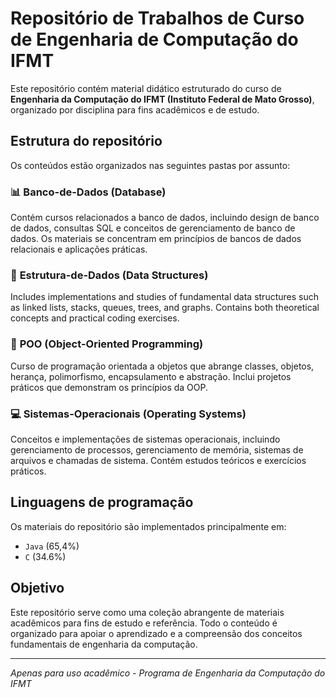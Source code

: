 # Repositório de Trabalhos de Curso de Engenharia de Computação do IFMT

Este repositório contém material didático estruturado do curso de **Engenharia da Computação do IFMT (Instituto Federal de Mato Grosso)**, organizado por disciplina para fins acadêmicos e de estudo.

## Estrutura do repositório

Os conteúdos estão organizados nas seguintes pastas por assunto:

### 📊 **Banco-de-Dados** (Database)
Contém cursos relacionados a banco de dados, incluindo design de banco de dados, consultas SQL e conceitos de gerenciamento de banco de dados. Os materiais se concentram em princípios de bancos de dados relacionais e aplicações práticas.

### 🔗 **Estrutura-de-Dados** (Data Structures)
Includes implementations and studies of fundamental data structures such as linked lists, stacks, queues, trees, and graphs. Contains both theoretical concepts and practical coding exercises.

### 🎯 **POO** (Object-Oriented Programming)
Curso de programação orientada a objetos que abrange classes, objetos, herança, polimorfismo, encapsulamento e abstração. Inclui projetos práticos que demonstram os princípios da OOP.

### 💻 **Sistemas-Operacionais** (Operating Systems)
Conceitos e implementações de sistemas operacionais, incluindo gerenciamento de processos, gerenciamento de memória, sistemas de arquivos e chamadas de sistema. Contém estudos teóricos e exercícios práticos.

## Linguagens de programação

Os materiais do repositório são implementados principalmente em:
- `Java` (65,4%)
- `C` (34.6%)

## Objetivo

Este repositório serve como uma coleção abrangente de materiais acadêmicos para fins de estudo e referência. Todo o conteúdo é organizado para apoiar o aprendizado e a compreensão dos conceitos fundamentais de engenharia da computação.

---

*Apenas para uso acadêmico - Programa de Engenharia da Computação do IFMT*
